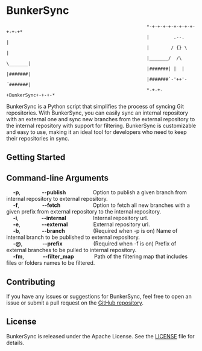 # BunkerSync

                                                        *-+-+-+-+-+-+-+-+-+-+-+*
                                                        |         .--.         |
                                                        |        / {} \        |
                                                        |_______/  /\  \_______|
                                                        |#######| |  | |#######|
                                                        |#######`-'++'-´#######|
                                                        *-+-+-+BunkerSync+-+-+-*

BunkerSync is a Python script that simplifies the process of syncing Git repositories. With BunkerSync, you can easily sync an internal repository with an external one and sync new branches from the external repository to the internal repository with support for filtering. BunkerSync is customizable and easy to use, making it an ideal tool for developers who need to keep their repositories in sync.

## Getting Started
## Command-line Arguments
&emsp; **-p**,&emsp;&emsp; &emsp;&ensp; **--publish** &emsp;&emsp; &emsp;&emsp;&nbsp;       Option to publish a given branch from internal repository to external repository.\
&emsp; **-f**,&emsp;&emsp; &emsp;&ensp;&nbsp; **--fetch** &emsp;&emsp; &emsp;&emsp;&emsp;&nbsp;         Option to fetch all new branches with a given prefix from external repository to the internal repository.\
&emsp; **-i**,&emsp;&emsp; &emsp;&ensp;&nbsp; **--internal** &emsp;&emsp; &emsp;&emsp;&nbsp;      Internal repository url.\
&emsp; **-e**,&emsp;&emsp; &emsp;&ensp; **--external** &emsp;&emsp; &emsp;&emsp;      External repository url.\
&emsp; **-b**,&emsp;&emsp; &emsp;&ensp; **--branch** &emsp;&emsp; &emsp;&emsp;&ensp;        (Required when -p is on) Name of internal branch to be published to external repository.\
&emsp; **-@**,&emsp;&emsp; &emsp;&ensp;**--prefix** &emsp;&emsp; &emsp;&emsp;&emsp;        (Required when -f is on) Prefix of external branches to be pulled to internal repository.\
&emsp; **-fm**,&emsp;&emsp; &emsp; **--filter_map** &emsp;&emsp; &emsp;    Path of the filtering map that includes files or folders names to be filtered.

## Contributing

If you have any issues or suggestions for BunkerSync, feel free to open an issue or submit a pull request on the [GitHub repository](https://github.com/okashaluai/BunkerSync). 

## License

BunkerSync is released under the Apache License. See the [LICENSE](https://github.com/okashaluai/BunkerSync/blob/main/LICENSE) file for details.

